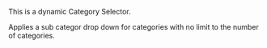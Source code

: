 This is a dynamic Category Selector.

Applies a sub categor drop down for categories with no limit to the number of categories.